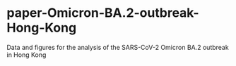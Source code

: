 # paper-Omicron-BA.2-outbreak-Hong-Kong
Data and figures for the analysis of the SARS-CoV-2 Omicron BA.2 outbreak in Hong Kong
